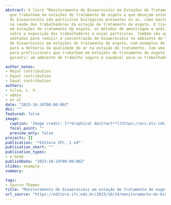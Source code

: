 ```yaml
---
abstract: O livro “Monitoramento de Bioaerossóis em Estações de Tratamento de Esgoto” é um guia prático para profissionais 
  que trabalham em estações de tratamento de esgoto e que desejam entender e controlar a presença de bioaerossóis no ambiente de trabalho. 
  Os bioaerossóis são partículas biológicas presentes no ar, como bactérias, fungos e vírus, que podem ter efeitos negativos 
  na saúde dos trabalhadores da estação de tratamento de esgoto. O livro aborda as principais fontes de bioaerossóis 
  em estações de tratamento de esgoto, os métodos de amostragem e análise dessas partículas e os resultados de estudos científicos 
  sobre a exposição dos trabalhadores a essas partículas. Também são apresentadas as principais medidas de controle que podem ser 
  adotadas para reduzir a concentração de bioaerossóis no ambiente de trabalho. Além disso, o livro inclui casos práticos de monitoramento 
  de bioaerossóis em estações de tratamento de esgoto, com exemplos de coleta de amostras, análise dos resultados e recomendações 
  para a melhoria da qualidade do ar na estação de tratamento. Com uma abordagem clara e direta, o livro é uma leitura indispensável 
  para profissionais que trabalham em estações de tratamento de esgoto e que desejam 
  garantir um ambiente de trabalho seguro e saudável para os trabalhadores.

author_notes:
- Major contribution
- Equal contribution
- Equal contribution
authors:
- Silva, L. V.
- admin
- et al
date: "2023-10-24T00:00:00Z"
doi: ""
featured: false
image:
  caption: 'Image credit: [**Graphical Abstract**](https://ars.els-cdn.com/content/image/1-s2.0-S0304389424029480-ga1_lrg.jpg)'
  focal_point: ""
  preview_only: false
projects: []
publication: '*Editora IFC, 1 ed*'
publication_short: ""
publication_types:
- e-book
publishDate: "2023-10-24T00:00:00Z"
slides: example
summary: 

tags:
- Source Themes
title: "Monitoramento de bioaerossóis em estação de tratamento de esgoto."
url_source: "https://editora.ifc.edu.br/2023/10/24/monitoramento-de-bioaerossois-em-estacao-de-tratamento-de-esgoto/"
---
```



